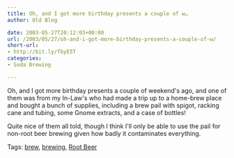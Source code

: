 ```yaml
---
title: Oh, and I got more birthday presents a couple of w…
author: Old Blog

date: 2003-05-27T20:12:03+00:00
url: /2003/05/27/oh-and-i-got-more-birthday-presents-a-couple-of-w/
short-url:
- http://bit.ly/fbyE5T
categories:
- Soda Brewing

---
```

<div class='microid-http+http:sha1:39785391185d9b2b5304badad1ac71fbfac3bbb8'>

Oh, and I got more birthday presents a couple of weekend's ago, and one of them was from my In-Law's who had made a trip up to a home-brew place and bought a bunch of supplies, including a brew pail with spigot, racking cane and tubing, some Gnome extracts, and a case of bottles!

Quite nice of them all told, though I think I'll only be able to use the pail for non-root beer brewing given how badly it contaminates everything.

</div>

<div class="st-post-tags">
Tags: <a href="http://www.cavort.org/tag/brew/" title="brew" rel="tag">brew</a>, <a href="http://www.cavort.org/tag/brewing/" title="brewing" rel="tag">brewing</a>, <a href="http://www.cavort.org/tag/root-beer/" title="Root Beer" rel="tag">Root Beer</a><br />
</div>
